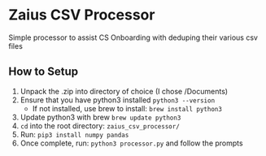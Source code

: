 # Zaius CSV Processor
Simple processor to assist CS Onboarding with deduping their various csv files

## How to Setup
1. Unpack the .zip into directory of choice (I chose /Documents)
2. Ensure that you have python3 installed `python3 --version`
    - If not installed, use brew to install: `brew install python3`
3. Update python3 with brew `brew update python3`
4. `cd` into the root directory: `zaius_csv_processor/`
5. Run: `pip3 install numpy pandas`
6. Once complete, run: `python3 processor.py` and follow the prompts